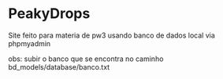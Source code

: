 # PeakyDrops
Site feito para materia de pw3 usando banco de dados local via phpmyadmin

obs: subir o banco que se encontra no caminho bd_models/database/banco.txt
